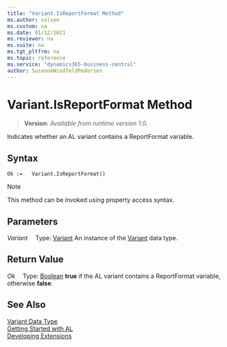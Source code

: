 ```yaml
---
title: "Variant.IsReportFormat Method"
ms.author: solsen
ms.custom: na
ms.date: 01/12/2021
ms.reviewer: na
ms.suite: na
ms.tgt_pltfrm: na
ms.topic: reference
ms.service: "dynamics365-business-central"
author: SusanneWindfeldPedersen
---
```

[//]: # (START>DO_NOT_EDIT)
[//]: # (IMPORTANT:Do not edit any of the content between here and the END>DO_NOT_EDIT.)
[//]: # (Any modifications should be made in the .xml files in the ModernDev repo.)
# Variant.IsReportFormat Method
> **Version**: _Available from runtime version 1.0._

Indicates whether an AL variant contains a ReportFormat variable.


## Syntax
```
Ok :=   Variant.IsReportFormat()
```
> [!NOTE]
> This method can be invoked using property access syntax.

## Parameters
*Variant*
&emsp;Type: [Variant](variant-data-type.md)
An instance of the [Variant](variant-data-type.md) data type.

## Return Value
*Ok*
&emsp;Type: [Boolean](../boolean/boolean-data-type.md)
**true** if the AL variant contains a ReportFormat variable, otherwise **false**.


[//]: # (IMPORTANT: END>DO_NOT_EDIT)
## See Also
[Variant Data Type](variant-data-type.md)  
[Getting Started with AL](../../devenv-get-started.md)  
[Developing Extensions](../../devenv-dev-overview.md)